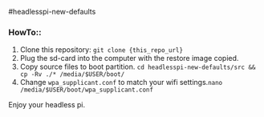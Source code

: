 #headlesspi-new-defaults



### HowTo::
1. Clone this repository: `git clone {this_repo_url}`
2. Plug the sd-card into the computer with the restore image copied. 
3. Copy source files to boot partition. `cd headlesspi-new-defaults/src && cp -Rv ./* /media/$USER/boot/`
4. Change `wpa_supplicant.conf` to match your wifi settings.`nano /media/$USER/boot/wpa_supplicant.conf`

Enjoy your headless pi. 

